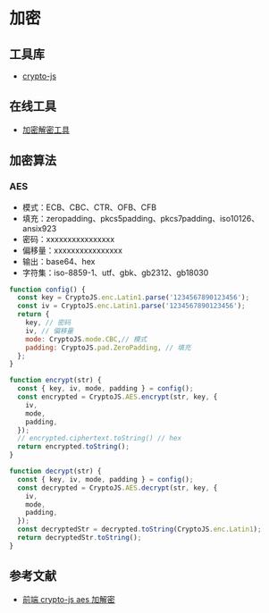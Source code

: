 # 加密

## 工具库

- [crypto-js](https://github.com/brix/crypto-js)

## 在线工具

- [加密解密工具](http://tool.chacuo.net/cryptaes)

## 加密算法

### AES

- 模式：ECB、CBC、CTR、OFB、CFB
- 填充：zeropadding、pkcs5padding、pkcs7padding、iso10126、ansix923
- 密码：xxxxxxxxxxxxxxxx
- 偏移量：xxxxxxxxxxxxxxxx
- 输出：base64、hex
- 字符集：iso-8859-1、utf、gbk、gb2312、gb18030

```js
function config() {
  const key = CryptoJS.enc.Latin1.parse('1234567890123456');
  const iv = CryptoJS.enc.Latin1.parse('1234567890123456');
  return {
    key, // 密码
    iv, // 偏移量
    mode: CryptoJS.mode.CBC,// 模式
    padding: CryptoJS.pad.ZeroPadding, // 填充
  };
}

function encrypt(str) {
  const { key, iv, mode, padding } = config();
  const encrypted = CryptoJS.AES.encrypt(str, key, {
    iv,
    mode,
    padding,
  });
  // encrypted.ciphertext.toString() // hex
  return encrypted.toString();
}

function decrypt(str) {
  const { key, iv, mode, padding } = config();
  const decrypted = CryptoJS.AES.decrypt(str, key, {
    iv,
    mode,
    padding,
  });
  const decryptedStr = decrypted.toString(CryptoJS.enc.Latin1);
  return decryptedStr.toString();
}
```

## 参考文献

- [前端 crypto-js aes 加解密](https://www.jianshu.com/p/a47477e8126a)

